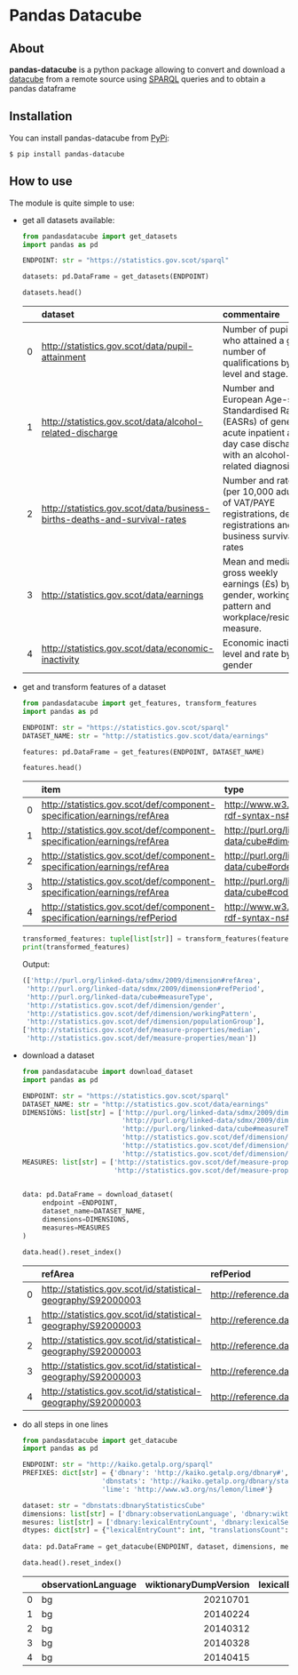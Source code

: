 Pandas Datacube
======

## About

**pandas-datacube** is a python package allowing to convert and download a 
[datacube](https://www.w3.org/2011/gld/wiki/Data_Cube_Vocabulary) from a remote source using
[SPARQL](https://www.w3.org/TR/sparql11-overview/) queries and to obtain a pandas dataframe

## Installation

You can install pandas-datacube from [PyPi](https://pypi.org/project/pandas-datacube):

```
$ pip install pandas-datacube
```

## How to use

The module is quite simple to use:

- get all datasets available:
   ```python
   from pandasdatacube import get_datasets
   import pandas as pd 
  
   ENDPOINT: str = "https://statistics.gov.scot/sparql"
   
   datasets: pd.DataFrame = get_datasets(ENDPOINT)
 
   datasets.head()
   ```
    |    | dataset                                                                   | commentaire |
    |---:|:--------------------------------------------------------------------------|:---------------------------------------------------------------------------------------------------------------------------------------------|
    |  0 | http://statistics.gov.scot/data/pupil-attainment                          | Number of pupils who attained a given number of qualifications by level and stage.                                                           |
    |  1 | http://statistics.gov.scot/data/alcohol-related-discharge                 | Number and European Age-sex Standardised Rates (EASRs) of general acute inpatient and day case discharges with an alcohol-related diagnosis. |
    |  2 | http://statistics.gov.scot/data/business-births-deaths-and-survival-rates | Number and rate (per 10,000 adults) of VAT/PAYE registrations, de-registrations and business survival rates                                  |
    |  3 | http://statistics.gov.scot/data/earnings                                  | Mean and median gross weekly earnings (£s) by gender, working pattern and workplace/residence measure.                                       |
    |  4 | http://statistics.gov.scot/data/economic-inactivity                       | Economic inactivity level and rate by gender|

- get and transform features of a dataset
   ```python
   from pandasdatacube import get_features, transform_features
   import pandas as pd

   ENDPOINT: str = "https://statistics.gov.scot/sparql"
   DATASET_NAME: str = "http://statistics.gov.scot/data/earnings"

   features: pd.DataFrame = get_features(ENDPOINT, DATASET_NAME)
   
   features.head()
   ```
    |    | item                                                                      | type                                            | property |
    |---:|:--------------------------------------------------------------------------|:------------------------------------------------|:----------------------------------------------------------|
    |  0 | http://statistics.gov.scot/def/component-specification/earnings/refArea   | http://www.w3.org/1999/02/22-rdf-syntax-ns#type | http://purl.org/linked-data/cube#ComponentSpecification   |
    |  1 | http://statistics.gov.scot/def/component-specification/earnings/refArea   | http://purl.org/linked-data/cube#dimension      | http://purl.org/linked-data/sdmx/2009/dimension#refArea   |
    |  2 | http://statistics.gov.scot/def/component-specification/earnings/refArea   | http://purl.org/linked-data/cube#order          | 1                                                         |
    |  3 | http://statistics.gov.scot/def/component-specification/earnings/refArea   | http://purl.org/linked-data/cube#codeList       | http://statistics.gov.scot/def/code-list/earnings/refArea |
    |  4 | http://statistics.gov.scot/def/component-specification/earnings/refPeriod | http://www.w3.org/1999/02/22-rdf-syntax-ns#type | http://purl.org/linked-data/cube#ComponentSpecification   |

   ```python
   transformed_features: tuple[list[str]] = transform_features(features)
   print(transformed_features)
  ```
  Output:
  ```python
  (['http://purl.org/linked-data/sdmx/2009/dimension#refArea',
   'http://purl.org/linked-data/sdmx/2009/dimension#refPeriod',
   'http://purl.org/linked-data/cube#measureType',
   'http://statistics.gov.scot/def/dimension/gender',
   'http://statistics.gov.scot/def/dimension/workingPattern', 
   'http://statistics.gov.scot/def/dimension/populationGroup'],
  ['http://statistics.gov.scot/def/measure-properties/median',
   'http://statistics.gov.scot/def/measure-properties/mean'])
  ```

- download a dataset

  ```python
  from pandasdatacube import download_dataset
  import pandas as pd
  
  ENDPOINT: str = "https://statistics.gov.scot/sparql"
  DATASET_NAME: str = "http://statistics.gov.scot/data/earnings"
  DIMENSIONS: list[str] = ['http://purl.org/linked-data/sdmx/2009/dimension#refArea',
                           'http://purl.org/linked-data/sdmx/2009/dimension#refPeriod',
                           'http://purl.org/linked-data/cube#measureType',
                           'http://statistics.gov.scot/def/dimension/gender',
                           'http://statistics.gov.scot/def/dimension/workingPattern', 
                           'http://statistics.gov.scot/def/dimension/populationGroup']
  MEASURES: list[str] = ['http://statistics.gov.scot/def/measure-properties/median',
                         'http://statistics.gov.scot/def/measure-properties/mean']
                      
  
  data: pd.DataFrame = download_dataset(
       endpoint =ENDPOINT,
       dataset_name=DATASET_NAME,
       dimensions=DIMENSIONS,
       measures=MEASURES
  )
  
  data.head().reset_index()
  ```
    |    | refArea                                                       | refPeriod                                 | measureType | gender                                               | workingPattern                                                   | populationGroup |   median |   mean |
    |---:|:--------------------------------------------------------------|:------------------------------------------|:---------------------------------------------------------|:-----------------------------------------------------|:-----------------------------------------------------------------|:------------------------------------------------------------------------|---------:|-------:|
    |  0 | http://statistics.gov.scot/id/statistical-geography/S92000003 | http://reference.data.gov.uk/id/year/1997 | http://statistics.gov.scot/def/measure-properties/median | http://statistics.gov.scot/def/concept/gender/male   | http://statistics.gov.scot/def/concept/working-pattern/full-time | http://statistics.gov.scot/def/concept/population-group/workplace-based |    340.8 |        |
    |  1 | http://statistics.gov.scot/id/statistical-geography/S92000003 | http://reference.data.gov.uk/id/year/1997 | http://statistics.gov.scot/def/measure-properties/mean   | http://statistics.gov.scot/def/concept/gender/male   | http://statistics.gov.scot/def/concept/working-pattern/full-time | http://statistics.gov.scot/def/concept/population-group/workplace-based |          |  387.1 |
    |  2 | http://statistics.gov.scot/id/statistical-geography/S92000003 | http://reference.data.gov.uk/id/year/1997 | http://statistics.gov.scot/def/measure-properties/median | http://statistics.gov.scot/def/concept/gender/male   | http://statistics.gov.scot/def/concept/working-pattern/part-time | http://statistics.gov.scot/def/concept/population-group/workplace-based |     80   |        |
    |  3 | http://statistics.gov.scot/id/statistical-geography/S92000003 | http://reference.data.gov.uk/id/year/1997 | http://statistics.gov.scot/def/measure-properties/mean   | http://statistics.gov.scot/def/concept/gender/male   | http://statistics.gov.scot/def/concept/working-pattern/part-time | http://statistics.gov.scot/def/concept/population-group/workplace-based |          |  110.9 |
    |  4 | http://statistics.gov.scot/id/statistical-geography/S92000003 | http://reference.data.gov.uk/id/year/1997 | http://statistics.gov.scot/def/measure-properties/median | http://statistics.gov.scot/def/concept/gender/female | http://statistics.gov.scot/def/concept/working-pattern/full-time | http://statistics.gov.scot/def/concept/population-group/workplace-based |    247   |        |

- do all steps in one lines

  ```python
  from pandasdatacube import get_datacube
  import pandas as pd
  
  ENDPOINT: str = "http://kaiko.getalp.org/sparql"
  PREFIXES: dict[str] = {'dbnary': 'http://kaiko.getalp.org/dbnary#',
                      'dbnstats': 'http://kaiko.getalp.org/dbnary/statistics/',
                      'lime': 'http://www.w3.org/ns/lemon/lime#'}
  
  dataset: str = "dbnstats:dbnaryStatisticsCube"
  dimensions: list[str] = ['dbnary:observationLanguage', 'dbnary:wiktionaryDumpVersion']
  mesures: list[str] = ['dbnary:lexicalEntryCount', 'dbnary:lexicalSenseCount', 'dbnary:pageCount', 'dbnary:translationsCount']
  dtypes: dict[str] = {"lexicalEntryCount": int, "translationsCount": int, "lexicalSenseCount": int, "pageCount": int}
   
  data: pd.DataFrame = get_datacube(ENDPOINT, dataset, dimensions, mesures, dtypes, PREFIXES)

  data.head().reset_index()
  ```
    |    | observationLanguage   |   wiktionaryDumpVersion |   lexicalEntryCount |   lexicalSenseCount |   pageCount |   translationsCount |
    |---:|:----------------------|------------------------:|--------------------:|--------------------:|------------:|--------------------:|
    |  0 | bg                    |                20210701 |               18626 |               18420 |       27050 |               18086 |
    |  1 | bg                    |                20140224 |               18831 |               18798 |       27071 |               13888 |
    |  2 | bg                    |                20140312 |               18829 |               18796 |       27068 |               13895 |
    |  3 | bg                    |                20140328 |               18828 |               18795 |       27072 |               13909 |
    |  4 | bg                    |                20140415 |               18822 |               18294 |       27068 |               13920 |
    
